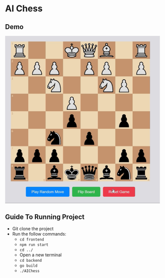 # AI Chess
## Demo
![Project Demo](./Gif/AIChessExample.gif)
## Guide To Running Project
- Git clone the project
- Run the follow commands:
  - `cd frontend`
  - `npm run start`
  - `cd ../`
  - Open a new terminal
  - `cd backend`
  - `go build`
  - `./AIChess`
